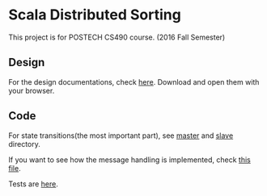 Scala Distributed Sorting
===
This project is for POSTECH CS490 course. (2016 Fall Semester)

## Design
For the design documentations, check [here](Design). Download and open them with your browser.

## Code
For state transitions(the most important part), see [master](src/main/scala/dsorting/transition/master) and [slave](src/main/scala/dsorting/transition/slave) directory.

If you want to see how the message handling is implemented, check [this file](src/main/scala/dsorting/messaging/Messaging.scala).

Tests are [here](src/test/scala/dsorting).
